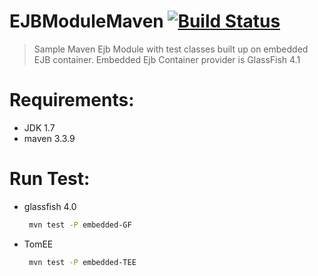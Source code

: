 # EJBModuleMaven [![Build Status](https://travis-ci.org/waleedsamy/EJBModuleMaven.svg?branch=master)](https://travis-ci.org/waleedsamy/EJBModuleMaven)
> Sample Maven Ejb Module with test classes built up on embedded EJB container. Embedded Ejb Container provider is GlassFish 4.1

# Requirements:
 * JDK 1.7
 * maven 3.3.9
 

# Run Test:
 * glassfish 4.0
 
    ```bash
     mvn test -P embedded-GF
    ```
 * TomEE
 
    ```bash
     mvn test -P embedded-TEE
    ```